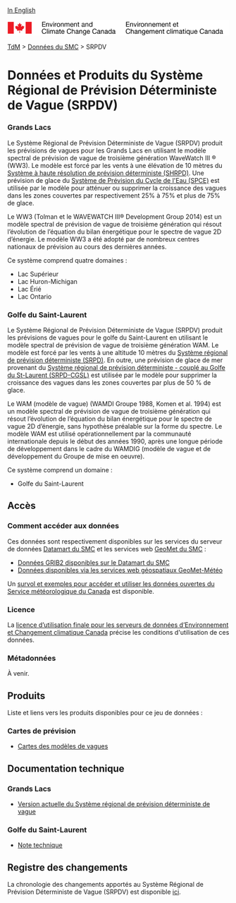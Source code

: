 [In English](readme_rdwps_en.md)

![ECCC logo](../../img_eccc-logo.png)

[TdM](../../readme_fr.md) > [Données du SMC](../readme_fr.md) > SRPDV

# Données et Produits du Système Régional de Prévision Déterministe de Vague (SRPDV)

### Grands Lacs

Le Système Régional de Prévision Déterministe de Vague (SRPDV) produit les prévisions de vagues pour les Grands Lacs en utilisant le modèle spectral de prévision de vague de troisième génération WaveWatch III ® (WW3). Le modèle est forcé par les vents à une élévation de 10 mètres du [Système à haute résolution de prévision déterministe (SHRPD)](../../nwp_hrdps/readme_hrdps_fr.md). Une prévision de glace du [Système de Prévision du Cycle de l'Eau (SPCE)](../../nwp_wcps/readme_wcps_fr.md) est utilisée par le modèle pour atténuer ou supprimer la croissance des vagues dans les zones couvertes par respectivement 25% à 75% et plus de 75% de glace.

Le WW3 (Tolman et le WAVEWATCH III® Development Group 2014) est un modèle spectral de prévision de vague de troisième génération qui résout l’évolution de l’équation du bilan énergétique pour le spectre de vague 2D d’énergie. Le modèle WW3 a été adopté par de nombreux centres nationaux de prévision au cours des dernières années.

Ce système comprend quatre domaines :

* Lac Supérieur
* Lac Huron-Michigan
* Lac Érié
* Lac Ontario

### Golfe du Saint-Laurent

Le Système Régional de Prévision Déterministe de Vague (SRPDV) produit les prévisions de vagues pour le golfe du Saint-Laurent en utilisant le modèle spectral de prévision de vague de troisième génération WAM. Le modèle est forcé par les vents à une altitude 10 mètres du [Système régional de prévision déterministe (SRPD)](../../nwp_rdps/readme_rdps_fr.md). En outre, une prévision de glace de mer provenant du [Système régional de prévision déterministe - couplé au Golfe du St-Laurent (SRPD-CGSL)](../../nwp_rdps-cgsl/readme_rdps-cgsl_fr.md) est utilisée par le modèle pour supprimer la croissance des vagues dans les zones couvertes par plus de 50 % de glace.

Le WAM (modèle de vague) (WAMDI Groupe 1988, Komen et al. 1994) est un modèle spectral de prévision de vague de troisième génération qui résout l’évolution de l’équation du bilan énergétique pour le spectre de vague 2D d’énergie, sans hypothèse préalable sur la forme du spectre. Le modèle WAM est utilisé opérationnellement par la communauté internationale depuis le début des années 1990, après une longue période de développement dans le cadre du WAMDIG (modèle de vague et de développement du Groupe de mise en oeuvre).

Ce système comprend un domaine :

* Golfe du Saint-Laurent

## Accès

### Comment accéder aux données

Ces données sont respectivement disponibles sur les services du serveur de données [Datamart du SMC](../../msc-datamart/readme_fr.md) et les services web [GeoMet du SMC](../../msc-geomet/readme_fr.md) :

* [Données GRIB2 disponibles sur le Datamart du SMC](readme_rdwps-datamart_fr.md) 
* [Données disponibles via les services web géospatiaux GeoMet-Météo](../../msc-geomet/readme_fr.md)

Un [survol et exemples pour accéder et utiliser les données ouvertes du Service météorologique du Canada](../../usage/readme_fr.md) est disponible.

### Licence

La [licence d’utilisation finale pour les serveurs de données d’Environnement et Changement climatique Canada](../../licence/readme_fr.md) précise les conditions d'utilisation de ces données.

### Métadonnées

À venir.

## Produits

Liste et liens vers les produits disponibles pour ce jeu de données :

### Cartes de prévision

* [Cartes des modèles de vagues](https://meteo.gc.ca/model_forecast/wave_f.html)

## Documentation technique

### Grands Lacs

* [Version actuelle du Système régional de prévision déterministe de vague](http://collaboration.cmc.ec.gc.ca/cmc/CMOI/product_guide/docs/tech_specifications/tech_specifications_RDWPS_f.pdf)

### Golfe du Saint-Laurent

* [Note technique](https://collaboration.cmc.ec.gc.ca/cmc/cmoi/product_guide/docs/lib/op_systems/doc_opchanges/technote_rdwps_20120524_f.pdf)

## Registre des changements 

La chronologie des changements apportés au Système Régional de Prévision Déterministe de Vague (SRPDV) est disponible [ici](changelog_rdwps_fr.md).
